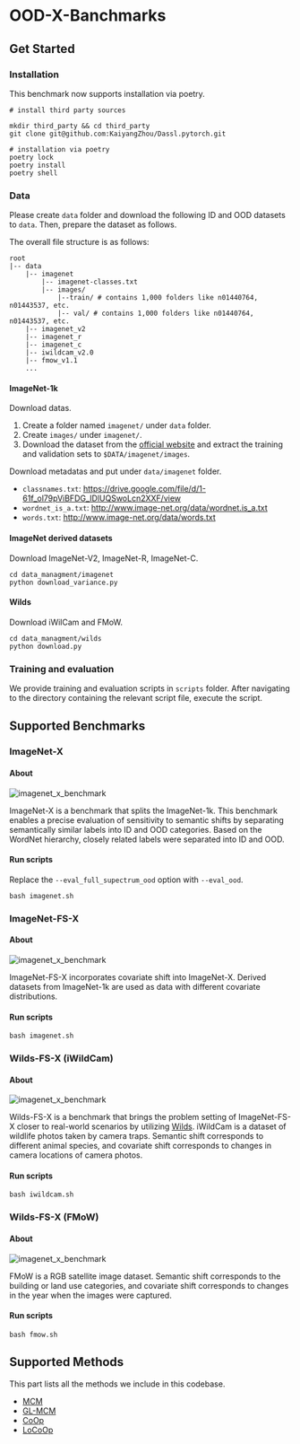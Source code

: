 # OOD-X-Banchmarks


## Get Started

### Installation


This benchmark now supports installation via poetry.

```
# install third party sources

mkdir third_party && cd third_party
git clone git@github.com:KaiyangZhou/Dassl.pytorch.git

# installation via poetry
poetry lock
poetry install
poetry shell

```


### Data

Please create `data` folder and download the following ID and OOD datasets to `data`.
Then, prepare the dataset as follows.


The overall file structure is as follows:


```
root
|-- data
    |-- imagenet
        |-- imagenet-classes.txt
        |-- images/
            |--train/ # contains 1,000 folders like n01440764, n01443537, etc.
            |-- val/ # contains 1,000 folders like n01440764, n01443537, etc.
    |-- imagenet_v2
    |-- imagenet_r
    |-- imagenet_c
    |-- iwildcam_v2.0
    |-- fmow_v1.1
    ...
```


#### ImageNet-1k

Download datas. 

1. Create a folder named `imagenet/` under `data` folder.
2. Create `images/` under `imagenet/`.
3. Download the dataset from the [official website](https://image-net.org/index.php) and extract the training and validation sets to `$DATA/imagenet/images`.

Download metadatas and put under  `data/imagenet` folder.

- `classnames.txt`: https://drive.google.com/file/d/1-61f_ol79pViBFDG_IDlUQSwoLcn2XXF/view
- `wordnet_is_a.txt`: http://www.image-net.org/data/wordnet.is_a.txt
- `words.txt`: http://www.image-net.org/data/words.txt


#### ImageNet derived datasets

Download ImageNet-V2, ImageNet-R, ImageNet-C.

```
cd data_managment/imagenet
python download_variance.py
```


#### Wilds

Download iWilCam and FMoW.

```
cd data_managment/wilds
python download.py
```


### Training and evaluation

We provide training and evaluation scripts in `scripts` folder.
After navigating to the directory containing the relevant script file, execute the script.


## Supported Benchmarks


### ImageNet-X


#### About

![imagenet_x_benchmark](figures/imagenet_x_benchmark.jpeg)

ImageNet-X is a benchmark that splits the ImageNet-1k.
This benchmark enables a precise evaluation of sensitivity to semantic shifts by separating semantically similar labels into ID and OOD categories.
Based on the WordNet hierarchy, closely related labels were separated into ID and OOD.


#### Run scripts

Replace the `--eval_full_supectrum_ood` option with `--eval_ood`.

```
bash imagenet.sh
```


### ImageNet-FS-X
#### About

![imagenet_x_benchmark](figures/imagenet_fs_x_benchmark.jpeg)

ImageNet-FS-X incorporates covariate shift into ImageNet-X.
Derived datasets from ImageNet-1k are used as data with different covariate distributions. 


#### Run scripts


```
bash imagenet.sh
```

### Wilds-FS-X (iWildCam)
#### About

![imagenet_x_benchmark](figures/iwildcam_fs_x_benchmark.jpeg)

Wilds-FS-X is a benchmark that brings the problem setting of ImageNet-FS-X closer to real-world scenarios by utilizing [Wilds](https://wilds.stanford.edu/datasets/).
iWildCam is a dataset of wildlife photos taken by camera traps.
Semantic shift corresponds to different animal species, and covariate shift corresponds to changes in camera locations of camera photos.

#### Run scripts


```
bash iwildcam.sh
```

### Wilds-FS-X (FMoW)
#### About

![imagenet_x_benchmark](figures/fmow_fs_x_benchmark.jpeg)

FMoW is a RGB satellite image dataset. 
Semantic shift corresponds to the building or land use categories, and covariate shift corresponds to changes in the year when the images were captured.

#### Run scripts


```
bash fmow.sh
```


## Supported Methods

This part lists all the methods we include in this codebase.

- [MCM](https://arxiv.org/abs/2211.13445)
- [GL-MCM](https://arxiv.org/abs/2304.04521)
- [CoOp](https://arxiv.org/abs/2109.01134)
- [LoCoOp](https://arxiv.org/abs/2306.01293)

